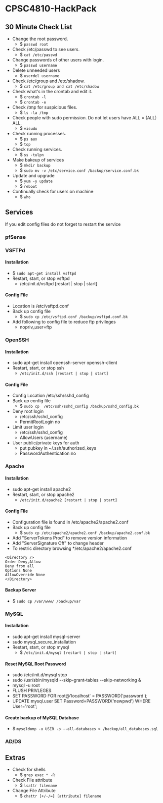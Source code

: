 # CPSC4810-HackPack
## 30 Minute Check List
* Change the root password.
	* $ `passwd root`
* Check /etc/passwd to see users. 
	* $ `cat /etc/passwd`
* Change passwords of other users with login.
	* $ `passwd username`
* Delete unneeded users
	* $ `userdel username`
* Check /etc/group and /etc/shadow.
	* $ `cat /etc/group and cat /etc/shadow`
* Check what's in the crontab and edit it.
	* $ `crontab -l`
	* $ `crontab -e`
* Check /tmp for suspicious files.
	* $ `ls -la /tmp`
* Check people with sudo permission. Do not let users have ALL = (ALL) ALL.
	* $ `visudo`
* Check running processes.
	* $ `ps aux`
	* $ `top`
* Check running services.
	* $ `ss -tulpn`
* Make bakeup of services
	* $ `mkdir backup`
	* $ `sudo mv -v /etc/service.conf /backup/service.conf.bk`
* Update and upgrade
	* $ `yum -y update`
	* $ `reboot`
* Continually check for users on machine
	* $ `who`
## Services
If you edit config files do not forget to restart the service 
### pfSense
### VSFTPd
#### Installation
* $ `sudo apt-get install vsftpd`
* Restart, start, or stop vsftpd
	* /etc/init.d/vsftpd [restart | stop | start]
#### Config File
* Location is /etc/vsftpd.conf 
* Back up config file
	* $ `sudo cp /etc/vsftpd.conf /backup/vsftpd.conf.bk`
* Add following to config file to reduce ftp privileges
	* nopriv_user=ftp
### OpenSSH
#### Installation
* sudo apt-get install openssh-server openssh-client
* Restart, start, or stop ssh
	* `/etc/init.d/ssh [restart | stop | start]`
#### Config File
* Config Location /etc/ssh/sshd_config
* Back up config file
	* $ `sudo cp  /etc/ssh/sshd_config /backup/sshd_config.bk`
* Deny root login
	* /etc/ssh/sshd_config
	* PermitRootLogin no
* Limit user login
	* /etc/ssh/sshd_config
	* AllowUsers (username)
* User public/private keys for auth
	* put pubkey in ~/.ssh/authorized_keys
	* PasswordAuthentication no
### Apache
#### Installation
* sudo apt-get install apache2
* Restart, start, or stop apache2
	* `/etc/init.d/apache2 [restart | stop | start]`
#### Config File
* Configuration file is found in /etc/apache2/apache2.conf
* Back up config file
	* $ `sudo cp /etc/apache2/apache2.conf /backup/apache2.conf.bk`
* Add "ServerTokens Prod" to remove version information
* Add "ServerSignature Off" to change header
* To restric directory browsing
	*/etc/apache2/apache2.conf
 ``` 
<Directory />
Order Deny,Allow
Deny from all
Options None
AllowOverride None
</Directory> 
```
#### Backup Server
* $ `sudo cp /var/www/ /backup/var`

### MySQL
#### Installation
* sudo apt-get install mysql-server
* sudo mysql_secure_installation
* Restart, start, or stop mysql
	* $ `/etc/init.d/mysql [restart | stop | start]`

#### Reset MySQL Root Password
* sudo /etc/init.d/mysql stop
* sudo /usr/sbin/mysqld --skip-grant-tables --skip-networking &
* mysql -u root
* FLUSH PRIVLEGES
* SET PASSWORD FOR root@'localhost' = PASSWORD('password');
* UPDATE mysql.user SET Password=PASSWORD('newpwd') WHERE User='root';

#### Create backup of MySQL Database
* $ `mysqldump -u USER -p --all-databases > /backup/all_databases.sql`

### AD/DS

## Extras
* Check for shells
	* $ `grep exec * -R`
* Check File attribute
	* $ `lsattr filename`
* Change File Attribute
	* $ `chattr [+/-/=] [attribute] filename`

